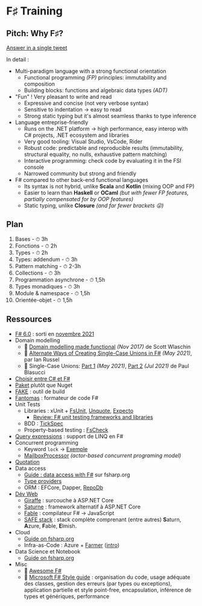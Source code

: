 # F♯ Training

<!--
Commandes :
- HTM: marp masterclass-fsharp-6-module.md --watch --theme themes/d-edge.css
- PDF: marp masterclass-fsharp-5-types.md --pdf --allow-local-files --theme themes/d-edge.css
-->

## Pitch: Why F♯?

[Answer in a single tweet](https://nitter.net/MokoSharma/status/1458151277343379457)

In detail :

- Multi-paradigm language with a strong functional orientation
  - Functional programming _(FP)_ principles: immutability and composition
  - Building blocks: functions and algebraic data types _(ADT)_
- "Fun" ! Very pleasant to write and read
  - Expressive and concise (not very verbose syntax)
  - Sensitive to indentation → easy to read
  - Strong static typing but it's almost seamless thanks to type inference
- Language entreprise-friendly
  - Runs on the .NET platform → high performance, easy interop with C# projects, .NET ecosystem and libraries
  - Very good tooling: Visual Studio, VsCode, Rider
  - Robust code: predictable and reproducible results (immutability, structural equality, no nulls, exhaustive pattern matching)
  - Interactive programming: check code by evaluating it in the FSI console
  - Narrowed community but strong and friendly
- F# compared to other back-end functional languages
  - Its syntax is not hybrid, unlike **Scala** and **Kotlin** (mixing OOP and FP)
  - Easier to learn than **Haskell** or **OCaml** _(but with fewer FP features, partially compensated for by OOP features)_
  - Static typing, unlike **Closure** _(and far fewer brackets 😜)_

## Plan

1. Bases - ⏱ 3h
2. Fonctions - ⏱ 2h
3. Types - ⏱ 2h
4. Types: addendum - ⏱ 3h
5. Pattern matching - ⏱ 2-3h
6. Collections - ⏱ 3h
7. Programmation asynchrone - ⏱ 1,5h
8. Types monadiques - ⏱ 3h
9. Module & namespace - ⏱ 1,5h
10. Orientée-objet - ⏱ 1,5h

## Ressources

- [F# 6.0](https://devblogs.microsoft.com/dotnet/whats-new-in-fsharp-6/) : sorti en [novembre 2021](https://devblogs.microsoft.com/dotnet/fsharp-6-is-officially-here/)
- Domain modelling
  - 📘 [Domain modelling made functional](https://www.goodreads.com/book/show/34921689-domain-modeling-made-functional) *(Nov 2017)* de Scott Wlaschin
  - 📜 [Alternate Ways of Creating Single-Case Unions in F#](https://trustbit.tech/blog/2021/05/01/alternate-ways-of-creating-single-case-discriminated-unions-in-f-sharp) *(May 2021)*, par Ian Russel
  - 📜 Single-Case Unions: [Part 1](https://paul.blasuc.ci/posts/really-scu.html) *(May 2021)*, [Part 2](https://paul.blasuc.ci/posts/even-more-scu.html) *(Jul 2021)* de Paul Blasucci
- [Choisir entre C# et F#](https://www.partech.nl/nl/publicaties/2021/06/key-differences-between-c-sharp-and-f-sharp)
- [Paket](https://fsprojects.github.io/Paket/index.html) plutôt que Nuget
- [FAKE](https://fake.build/) : outil de build
- [Fantomas](https://github.com/fsprojects/fantomas) : formateur de code F#
- Unit Tests
  - Libraries : xUnit + [FsUnit](http://fsprojects.github.io/FsUnit/), [Unquote](https://github.com/SwensenSoftware/unquote), [Expecto](https://github.com/haf/expecto)
    - [Review: F# unit testing frameworks and libraries](https://devonburriss.me/review-fsharp-test-libs/)
  - BDD : [TickSpec](https://github.com/mchaloupka/tickspec)
  - Property-based testing : [FsCheck](https://fscheck.github.io/FsCheck/)
- [Query expressions](https://docs.microsoft.com/en-us/dotnet/fsharp/language-reference/query-expressions) : support de LINQ en F#
- Concurrent programming
  - Keyword `lock` → [Exemple](https://www.compositional-it.com/news-blog/testing-for-breaking-changes/)
  - [MailboxProcessor](https://fsharpforfunandprofit.com/posts/concurrency-actor-model/) *(actor-based concurrent programing model)*
- [Quotation](https://docs.microsoft.com/en-us/dotnet/fsharp/language-reference/code-quotations)
- Data access
  - [Guide : data access with F#](https://fsharp.org/guides/data-access/) sur fsharp.org
  - [Type providers](https://docs.microsoft.com/en-us/dotnet/fsharp/tutorials/type-providers/)
  - ORM : EFCore, Dapper, [RepoDb](https://repodb.net/)
- [Dév Web](https://docs.microsoft.com/fr-fr/dotnet/fsharp/scenarios/web-development)
  - [Giraffe](https://github.com/giraffe-fsharp/Giraffe#giraffe) : surcouche à ASP.NET Core
  - [Saturne](https://saturnframework.org/) : framework alternatif à ASP.NET Core
  - [Fable](https://fable.io/) : compilateur F# → JavaScript
  - [SAFE stack](https://safe-stack.github.io/) : stack complète comprenant (entre autres) **S**aturn, **A**zure, **F**able, **E**lmish.
- Cloud
  - [Guide on fsharp.org](https://fsharp.org/guides/cloud/)
  - Infra-as-Code : Azure + [Farmer](https://compositionalit.github.io/farmer/) ([intro](https://docs.microsoft.com/fr-fr/dotnet/fsharp/using-fsharp-on-azure/deploying-and-managing))
- Data Science et Notebook
  - [Guide on fsharp.org](https://fsharp.org/guides/data-science/)
- Misc
  - 🔗 [Awesome F#](https://github.com/fsprojects/awesome-fsharp)
  - 🔗 [Microsoft F# Style guide](https://docs.microsoft.com/en-us/dotnet/fsharp/style-guide/conventions#use-classes-to-contain-values-that-have-side-effects) : organisation du code, usage adéquate des classes, gestion des erreurs (par types ou exceptions), application partielle et style point-free, encapsulation, inférence de types et génériques, performance
